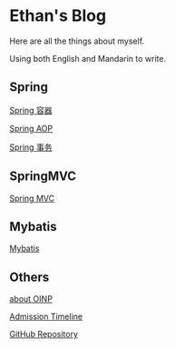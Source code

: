 # Ethan's Blog

Here are all the things about myself.

Using both English and Mandarin to write.

## Spring

[Spring 容器](./pages/Spring/Spring容器.md)

[Spring AOP](./pages/Spring/SpringAOP.md)

[Spring 事务](./pages/Spring/Spring事务.md)

## SpringMVC

[Spring MVC](./pages/SpringMVC/SpringMVC.md)

## Mybatis

[Mybatis](./pages/Mybatis/Mybatis.md)

## Others

[about OINP](./pages/Others/OINP.md)

[Admission Timeline](./pages/Others/AdmissionTimeLine.md)

[GitHub Repository](https://github.com/hereisb612/hereisb612.github.io)